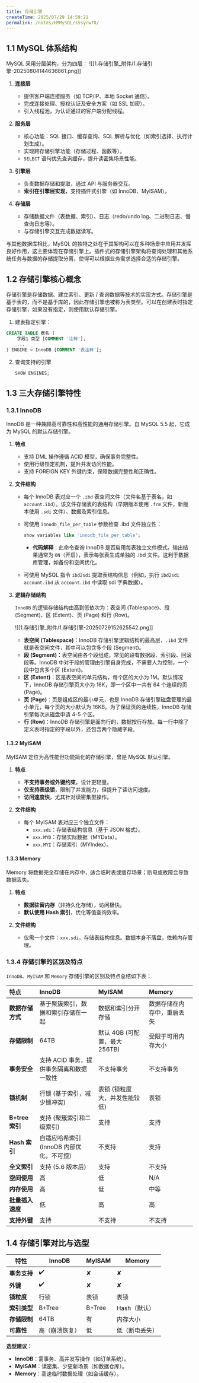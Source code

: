 ```yaml
---
title: 存储引擎
createTime: 2025/07/29 14:59:21
permalink: /notes/HMMySQL/s5syrw70/
---
```

## 1.1 MySQL 体系结构

MySQL 采用分层架构，分为四层：
![[1.存储引擎_附件/1.存储引擎-20250804144636861.png]]



1. **连接层**
   - 提供客户端连接服务（如 TCP/IP、本地 Socket 通信）。
   - 完成连接处理、授权认证及安全方案（如 SSL 加密）。
   - 引入线程池，为认证通过的客户端分配线程。

2. **服务层**
   - 核心功能：SQL 接口、缓存查询、SQL 解析与优化（如索引选择、执行计划生成）。
   - 实现跨存储引擎功能（存储过程、函数等）。
   - `SELECT` 语句优先查询缓存，提升读密集场景性能。

3. **引擎层**
   - 负责数据存储和提取，通过 API 与服务器交互。
   - **索引在引擎层实现**，支持插件式引擎（如 InnoDB、MyISAM）。

4. **存储层**
   - 存储数据文件（表数据、索引）、日志（redo/undo log、二进制日志、慢查询日志等）。
   - 与存储引擎交互完成数据读写。

与其他数据库相比，MySQL 的独特之处在于其架构可以在多种场景中应用并发挥良好作用，这主要体现在存储引擎上。插件式的存储引擎架构将查询处理和其他系统任务与数据的存储提取分离，使得可以根据业务需求选择合适的存储引擎。

## 1.2 存储引擎核心概念

存储引擎是存储数据、建立索引、更新 / 查询数据等技术的实现方式。存储引擎是基于表的，而不是基于库的，因此存储引擎也被称为表类型。可以在创建表时指定存储引擎，如果没有指定，则使用默认存储引擎。

1. 建表指定引擎：
  ```sql
  CREATE TABLE 表名 (
      字段1 类型 [COMMENT '注释'],
      ...
  ) ENGINE = InnoDB [COMMENT '表注释'];
  ```
2. 查询支持的引擎
	```sql
	SHOW ENGINES;
	```

## 1.3 三大存储引擎特性

### 1.3.1 InnoDB  

InnoDB 是一种兼顾高可靠性和高性能的通用存储引擎。自 MySQL 5.5 起，它成为 MySQL 的默认存储引擎。

1. **特点**  
   - 支持 DML 操作遵循 ACID 模型，确保事务完整性。  
   - 使用行级锁定机制，提升并发访问性能。  
   - 支持 FOREIGN KEY 外键约束，保障数据完整性和正确性。  

2. **文件结构**  
   - 每个 InnoDB 表对应一个 `.ibd` 表空间文件（文件名基于表名，如 `account.ibd`）。该文件存储表的表结构（早期版本使用 `.frm` 文件，新版本使用 `.sdi` 文件）、数据及索引信息。  
   - 可使用 `innodb_file_per_table` 参数检查 .ibd 文件独立性：  
     ```sql  
     show variables like 'innodb_file_per_table';  
     ```  
     - **代码解释**：此命令查询 InnoDB 是否启用每表独立文件模式。输出结果通常为 `ON`（开启），表示每张表生成单独的 .ibd 文件。这利于数据库管理，如备份和空间优化。  
 
   - 可使用 MySQL 指令 `ibd2sdi` 提取表结构信息（例如，执行 `ibd2sdi account.ibd` 从 `account.ibd` 中读取 sdi 字典数据）。  

3. **逻辑存储结构**  

	`InnoDB` 的逻辑存储结构由高到低依次为：表空间 (Tablespace)、段 (Segment)、区 (Extent)、页 (Page) 和行 (Row)。

	![[1.存储引擎_附件/1.存储引擎-20250729152625542.png]]

	- **表空间 (Tablespace)**：InnoDB 存储引擎逻辑结构的最高层，`.ibd` 文件就是表空间文件，其中可以包含多个段 (Segment)。
	- **段 (Segment)**：表空间由各个段组成，常见的段有数据段、索引段、回滚段等。InnoDB 中对于段的管理由引擎自身完成，不需要人为控制，一个段中包含多个区 (Extent)。
	- **区 (Extent)**：区是表空间的单元结构，每个区的大小为 1M。默认情况下，InnoDB 存储引擎页大小为 16K，即一个区中一共有 64 个连续的页 (Page)。
	- **页 (Page)**：页是组成区的最小单元，也是 InnoDB 存储引擎磁盘管理的最小单元，每个页的大小默认为 16KB。为了保证页的连续性，InnoDB 存储引擎每次从磁盘申请 4-5 个区。
	- **行 (Row)**：InnoDB 存储引擎是面向行的，数据按行存放。每一行中除了定义表时指定的字段以外，还包含两个隐藏字段。

#### 1.3.2 MyISAM  

MyISAM 定位为高性能但功能简化的存储引擎，曾是 MySQL 默认引擎。

1. **特点**  
   - **不支持事务或外键约束**，设计更轻量。  
   - **仅支持表级锁**，限制了并发能力，但提升了读访问速度。  
   - **访问速度快**，尤其针对读密集型操作。  

2. **文件结构**  
   - 每个 MyISAM 表对应三个独立文件：  
     - `xxx.sdi`：存储表结构信息（基于 JSON 格式）。  
     - `xxx.MYD`：存储实际数据（MYData）。  
     - `xxx.MYI`：存储索引（MYIndex）。  

#### 1.3.3 Memory  

Memory 将数据完全存储在内存中，适合临时表或缓存场景；断电或故障会导致数据丢失。

1. **特点**  
   - **数据驻留内存**（非持久化存储），访问极快。  
   - **默认使用 Hash 索引**，优化等值查询效率。  

2. **文件结构**  
   - 仅需一个文件：`xxx.sdi`，存储表结构信息。数据本身不落盘，依赖内存管理。  

### 1.3.4 存储引擎的区别及特点

`InnoDB`、`MyISAM` 和 `Memory` 存储引擎的区别及特点总结如下表：

| 特点            | InnoDB                    | MyISAM                   | Memory                |
| :------------ | :------------------------ | :----------------------- | :-------------------- |
| **数据存储方式**    | 基于聚簇索引，数据和索引存储在一起         | 数据和索引分开存储                | 数据存储在内存中，重启丢失         |
| **存储限制**      | 64TB                      | 默认 4GB (可配置，最大 256TB)    | 受限于可用内存大小             |
| **事务安全**      | 支持 ACID 事务，提供事务隔离和数据一致性   | 不支持事务                    | 不支持事务                 |
| **锁机制**       | 行锁 (基于索引，减少锁冲突)           | 表锁 (锁粒度大，并发性能较低)         | 表锁                    |
| **B+tree 索引** | 支持 (聚簇索引和二级索引)            | 支持                       | 支持                    |
| **Hash 索引**   | 自适应哈希索引 (InnoDB 内部优化，不可控) | 不支持                      | 支持                    |
| **全文索引**      | 支持 (5.6 版本后)              | 支持                       | 不支持                   |
| **空间使用**      | 高                         | 低                        | N/A                   |
| **内存使用**      | 高                         | 低                        | 中等                    |
| **批量插入速度**    | 低                         | 高                        | 高                     |
| **支持外键**      | 支持                        | 不支持                      | 不支持                   |

## 1.4 存储引擎对比与选型

| **特性**   | **InnoDB** | **MyISAM** | **Memory** |
| -------- | ---------- | ---------- | ---------- |
| **事务支持** | ✔️         | ✘          | ✘          |
| **外键**   | ✔️         | ✘          | ✘          |
| **锁粒度**  | 行锁         | 表锁         | 表锁         |
| **索引类型** | B+Tree     | B+Tree     | Hash（默认）   |
| **存储限制** | 64TB       | 有          | 内存大小       |
| **可靠性**  | 高（崩溃恢复）    | 低          | 低（断电丢失）    |

**选型建议**：
- **InnoDB**：需事务、高并发写操作（如订单系统）。
- **MyISAM**：读密集、少更新场景（如数据仓库）。
- **Memory**：高速临时数据处理（如会话缓存）。
